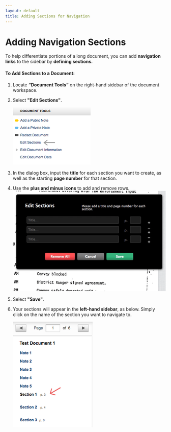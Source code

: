```yaml
---
layout: default
title: Adding Sections for Navigation
---
```


# Adding Navigation Sections
To help differentiate portions of a long document, you can add **navigation links** to the sidebar by **defining sections.**

#### To Add Sections to a Document:

1. Locate **“Document Tools”** on the right-hand sidebar of the document workspace.
2. Select **"Edit Sections"**.

    ![Edit Sections](./images/adding_sections/editsections.png)

3. In the dialog box, input the **title** for each section you want to create, as well as the starting **page number** for that section.
4. Use the **plus and minus icons** to add and remove rows.
    ![Adding and Removing Sections](./images/adding_sections/adding_sections1.gif)
5. Select **"Save"**.
6. Your sections will appear in the **left-hand sidebar**, as below. Simply click on the name of the section you want to navigate to.

    ![Sections Final](./images/adding_sections/sections.png)

